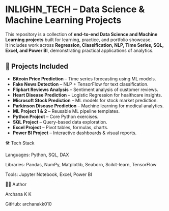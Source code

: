 # INLIGHN_TECH – Data Science & Machine Learning Projects

This repository is a collection of **end-to-end Data Science and Machine Learning projects** built for learning, practice, and portfolio showcase.  
It includes work across **Regression, Classification, NLP, Time Series, SQL, Excel, and Power BI**, demonstrating practical applications of analytics.

## 📂 Projects Included
- **Bitcoin Price Prediction** – Time series forecasting using ML models.  
- **Fake News Detection** – NLP + TensorFlow for text classification.  
- **Flipkart Reviews Analysis** – Sentiment analysis of customer reviews.  
- **Heart Disease Prediction** – Logistic Regression for healthcare insights.  
- **Microsoft Stock Prediction** – ML models for stock market prediction.  
- **Parkinson Disease Prediction** – Machine learning for medical analytics.  
- **ML Project 1 & 2** – Reusable ML pipeline templates.  
- **Python Project** – Core Python exercises.  
- **SQL Project** – Query-based data exploration.  
- **Excel Project** – Pivot tables, formulas, charts.  
- **Power BI Project** – Interactive dashboards & visual reports.  


🛠️ Tech Stack

Languages: Python, SQL, DAX

Libraries: Pandas, NumPy, Matplotlib, Seaborn, Scikit-learn, TensorFlow

Tools: Jupyter Notebook, Excel, Power BI

👩‍💻 Author

Archana K K

GitHub: archanakk010
